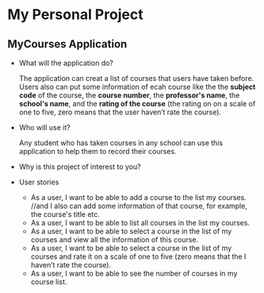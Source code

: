 # My Personal Project

## MyCourses Application

- What will the application do?  

    The application can creat a list of courses that users have taken before. Users also can put some information of ecah course like the the **subject code** of the course, the **course number**, the **professor's name**, the **school's name**, and the **rating of the course** (the rating on on a scale of one to five, zero means that the user haven’t rate the course).
    
- Who will use it? 

    Any student who has taken courses in any school can use this application to help them to record their courses. 

- Why is this project of interest to you? 
 
    

- User stories 
    - As a user, I want to be able to add a course to the list my courses. //and I also can add some information of that course, for example, the course's title etc.
    - As a user, I want to be able to list all courses in the list my courses. 
    - As a user, I want to be able to select a course in the list of my courses and view all the information of this course.
    - As a user, I want to be able to select a course in the list of my courses and rate it on a scale of one to five (zero means that the I haven’t rate the course).
    - As a user, I want to be able to see the number of courses in my course list.
